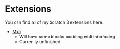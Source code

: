 # Extensions
You can find all of my Scratch 3 extensions here.  


* [Midi](/midi.js)
  * Will have some blocks enabling midi interfacing
  * Currently unfinished
